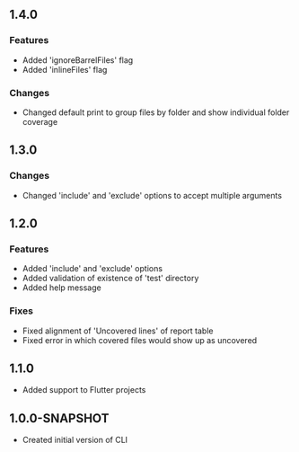 ## 1.4.0

### Features

- Added 'ignoreBarrelFiles' flag
- Added 'inlineFiles' flag

### Changes

- Changed default print to group files by folder and show individual folder coverage

## 1.3.0

### Changes

- Changed 'include' and 'exclude' options to accept multiple arguments

## 1.2.0

### Features

- Added 'include' and 'exclude' options
- Added validation of existence of 'test' directory
- Added help message

### Fixes

- Fixed alignment of 'Uncovered lines' of report table
- Fixed error in which covered files would show up as uncovered

## 1.1.0

- Added support to Flutter projects

## 1.0.0-SNAPSHOT

- Created initial version of CLI
